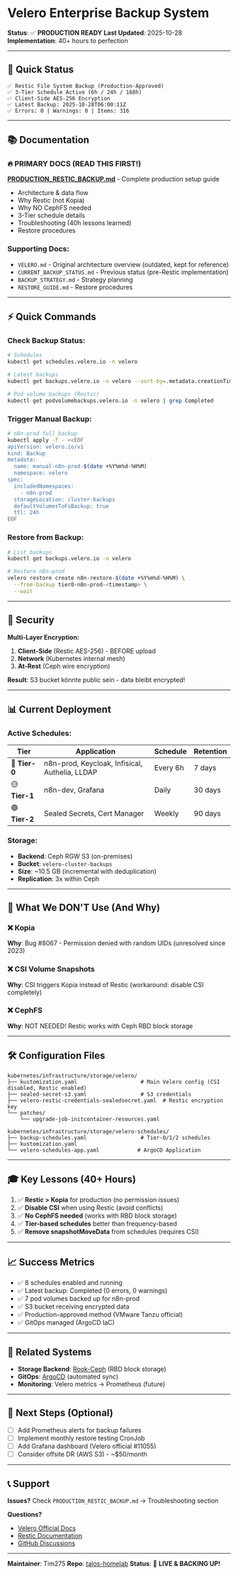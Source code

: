 # Velero Enterprise Backup System

**Status**: ✅ **PRODUCTION READY**
**Last Updated**: 2025-10-28
**Implementation**: 40+ hours to perfection

---

## 🎯 **Quick Status**

```
✅ Restic File System Backup (Production-Approved)
✅ 3-Tier Schedule Active (6h / 24h / 168h)
✅ Client-Side AES-256 Encryption
✅ Latest Backup: 2025-10-28T06:00:11Z
✅ Errors: 0 | Warnings: 0 | Items: 316
```

---

## 📚 **Documentation**

### **🔥 PRIMARY DOCS (READ THIS FIRST!)**
**[PRODUCTION_RESTIC_BACKUP.md](./PRODUCTION_RESTIC_BACKUP.md)** - Complete production setup guide
- Architecture & data flow
- Why Restic (not Kopia)
- Why NO CephFS needed
- 3-Tier schedule details
- Troubleshooting (40h lessons learned)
- Restore procedures

### **Supporting Docs:**
- `VELERO.md` - Original architecture overview (outdated, kept for reference)
- `CURRENT_BACKUP_STATUS.md` - Previous status (pre-Restic implementation)
- `BACKUP_STRATEGY.md` - Strategy planning
- `RESTORE_GUIDE.md` - Restore procedures

---

## ⚡ **Quick Commands**

### **Check Backup Status:**
```bash
# Schedules
kubectl get schedules.velero.io -n velero

# Latest backups
kubectl get backups.velero.io -n velero --sort-by=.metadata.creationTimestamp | tail -10

# Pod volume backups (Restic)
kubectl get podvolumebackups.velero.io -n velero | grep Completed
```

### **Trigger Manual Backup:**
```bash
# n8n-prod full backup
kubectl apply -f - <<EOF
apiVersion: velero.io/v1
kind: Backup
metadata:
  name: manual-n8n-prod-$(date +%Y%m%d-%H%M)
  namespace: velero
spec:
  includedNamespaces:
    - n8n-prod
  storageLocation: cluster-backups
  defaultVolumesToFsBackup: true
  ttl: 24h
EOF
```

### **Restore from Backup:**
```bash
# List backups
kubectl get backups.velero.io -n velero

# Restore n8n-prod
velero restore create n8n-restore-$(date +%Y%m%d-%H%M) \
  --from-backup tier0-n8n-prod-<timestamp> \
  --wait
```

---

## 🔐 **Security**

**Multi-Layer Encryption:**
1. **Client-Side** (Restic AES-256) - BEFORE upload
2. **Network** (Kubernetes internal mesh)
3. **At-Rest** (Ceph wire encryption)

**Result**: S3 bucket könnte public sein - data bleibt encrypted!

---

## 📊 **Current Deployment**

### **Active Schedules:**

| Tier | Application | Schedule | Retention |
|------|-------------|----------|-----------|
| 🔴 **Tier-0** | n8n-prod, Keycloak, Infisical, Authelia, LLDAP | Every 6h | 7 days |
| 🟡 **Tier-1** | n8n-dev, Grafana | Daily | 30 days |
| 🟢 **Tier-2** | Sealed Secrets, Cert Manager | Weekly | 90 days |

### **Storage:**
- **Backend**: Ceph RGW S3 (on-premises)
- **Bucket**: `velero-cluster-backups`
- **Size**: ~10.5 GB (incremental with deduplication)
- **Replication**: 3x within Ceph

---

## 🚫 **What We DON'T Use (And Why)**

### **❌ Kopia**
**Why**: Bug #8067 - Permission denied with random UIDs (unresolved since 2023)

### **❌ CSI Volume Snapshots**
**Why**: CSI triggers Kopia instead of Restic (workaround: disable CSI completely)

### **❌ CephFS**
**Why**: NOT NEEDED! Restic works with Ceph RBD block storage

---

## 🛠️ **Configuration Files**

```
kubernetes/infrastructure/storage/velero/
├── kustomization.yaml                    # Main Velero config (CSI disabled, Restic enabled)
├── sealed-secret-s3.yaml                 # S3 credentials
├── velero-restic-credentials-sealedsecret.yaml  # Restic encryption key
└── patches/
    └── upgrade-job-initcontainer-resources.yaml

kubernetes/infrastructure/storage/velero-schedules/
├── backup-schedules.yaml                 # Tier-0/1/2 schedules
├── kustomization.yaml
└── velero-schedules-app.yaml            # ArgoCD Application
```

---

## 🎓 **Key Lessons (40+ Hours)**

1. ✅ **Restic > Kopia** for production (no permission issues)
2. ✅ **Disable CSI** when using Restic (avoid conflicts)
3. ✅ **No CephFS needed** (works with RBD block storage)
4. ✅ **Tier-based schedules** better than frequency-based
5. ✅ **Remove snapshotMoveData** from schedules (requires CSI)

---

## 📈 **Success Metrics**

- ✅ 8 schedules enabled and running
- ✅ Latest backup: Completed (0 errors, 0 warnings)
- ✅ 7 pod volumes backed up for n8n-prod
- ✅ S3 bucket receiving encrypted data
- ✅ Production-approved method (VMware Tanzu official)
- ✅ GitOps managed (ArgoCD IaC)

---

## 🔗 **Related Systems**

- **Storage Backend**: [Rook-Ceph](../rook-ceph/) (RBD block storage)
- **GitOps**: [ArgoCD](../../argocd/) (automated sync)
- **Monitoring**: Velero metrics → Prometheus (future)

---

## 🚀 **Next Steps (Optional)**

- [ ] Add Prometheus alerts for backup failures
- [ ] Implement monthly restore testing CronJob
- [ ] Add Grafana dashboard (Velero official #11055)
- [ ] Consider offsite DR (AWS S3) - ~$50/month

---

## 📞 **Support**

**Issues?** Check `PRODUCTION_RESTIC_BACKUP.md` → Troubleshooting section

**Questions?**
- [Velero Official Docs](https://velero.io/docs/)
- [Restic Documentation](https://restic.net/)
- [GitHub Discussions](https://github.com/vmware-tanzu/velero/discussions)

---

**Maintainer**: Tim275
**Repo**: [talos-homelab](https://github.com/Tim275/talos-homelab)
**Status**: 🚀 **LIVE & BACKING UP!**
